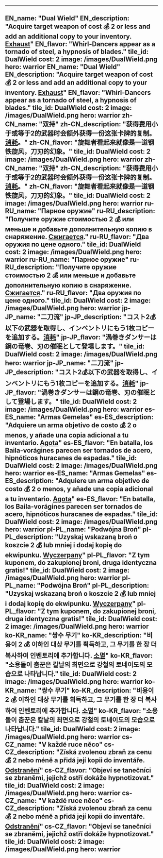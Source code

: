 ---

EN_name: "Dual Wield"
EN_description: "Acquire target weapon of cost 💰 2 or less and add an additional copy to your inventory. <u>Exhaust</u>"
EN_flavor: "Whirl-Dancers appear as a tornado of steel, a hypnosis of blades."
tile_id: DualWield
cost: 2
image: /images/DualWield.png
hero: warrior
EN_name: "Dual Wield"
EN_description: "Acquire target weapon of cost 💰 2 or less and add an additional copy to your inventory. <u>Exhaust</u>"
EN_flavor: "Whirl-Dancers appear as a tornado of steel, a hypnosis of blades."
tile_id: DualWield
cost: 2
image: /images/DualWield.png
hero: warrior
zh-CN_name: "双持"
zh-CN_description: "获得费用小于或等于2的武器时会额外获得一份这张卡牌的复制。<u>消耗</u>。"
zh-CN_flavor: "旋舞者看起来就像是一道钢铁旋风，刀刃的幻象。"
tile_id: DualWield
cost: 2
image: /images/DualWield.png
hero: warrior
zh-CN_name: "双持"
zh-CN_description: "获得费用小于或等于2的武器时会额外获得一份这张卡牌的复制。<u>消耗</u>。"
zh-CN_flavor: "旋舞者看起来就像是一道钢铁旋风，刀刃的幻象。"
tile_id: DualWield
cost: 2
image: /images/DualWield.png
hero: warrior
ru-RU_name: "Парное оружие"
ru-RU_description: "Получите оружие стоимостью 2 💰 или меньше и добавьте дополнительную копию в снаряжение. <u>Сжигается</u>."
ru-RU_flavor: "Два оружия по цене одного."
tile_id: DualWield
cost: 2
image: /images/DualWield.png
hero: warrior
ru-RU_name: "Парное оружие"
ru-RU_description: "Получите оружие стоимостью 2 💰 или меньше и добавьте дополнительную копию в снаряжение. <u>Сжигается</u>."
ru-RU_flavor: "Два оружия по цене одного."
tile_id: DualWield
cost: 2
image: /images/DualWield.png
hero: warrior
jp-JP_name: "二刀流"
jp-JP_description: "コスト2💰以下の武器を取得し、インベントリにもう1枚コピーを追加する。<u>消耗</u>"
jp-JP_flavor: "渦巻きダンサーは鋼の竜巻、刃の催眠として登場します。"
tile_id: DualWield
cost: 2
image: /images/DualWield.png
hero: warrior
jp-JP_name: "二刀流"
jp-JP_description: "コスト2💰以下の武器を取得し、インベントリにもう1枚コピーを追加する。<u>消耗</u>"
jp-JP_flavor: "渦巻きダンサーは鋼の竜巻、刃の催眠として登場します。"
tile_id: DualWield
cost: 2
image: /images/DualWield.png
hero: warrior
es-ES_name: "Armas Gemelas"
es-ES_description: "Adquiere un arma objetivo de costo 💰 2 o menos, y añade una copia adicional a tu inventario. <u>Agota</u>"
es-ES_flavor: "En batalla, los Baila-vorágines parecen ser tornados de acero, hipnóticos huracanes de espadas."
tile_id: DualWield
cost: 2
image: /images/DualWield.png
hero: warrior
es-ES_name: "Armas Gemelas"
es-ES_description: "Adquiere un arma objetivo de costo 💰 2 o menos, y añade una copia adicional a tu inventario. <u>Agota</u>"
es-ES_flavor: "En batalla, los Baila-vorágines parecen ser tornados de acero, hipnóticos huracanes de espadas."
tile_id: DualWield
cost: 2
image: /images/DualWield.png
hero: warrior
pl-PL_name: "Podwójna Broń"
pl-PL_description: "Uzyskaj wskazaną broń o koszcie 2 💰 lub mniej i dodaj kopię do ekwipunku. <u>Wyczerpany</u>"
pl-PL_flavor: "Z tym kuponem, do zakupionej broni, druga identyczna gratis!"
tile_id: DualWield
cost: 2
image: /images/DualWield.png
hero: warrior
pl-PL_name: "Podwójna Broń"
pl-PL_description: "Uzyskaj wskazaną broń o koszcie 2 💰 lub mniej i dodaj kopię do ekwipunku. <u>Wyczerpany</u>"
pl-PL_flavor: "Z tym kuponem, do zakupionej broni, druga identyczna gratis!"
tile_id: DualWield
cost: 2
image: /images/DualWield.png
hero: warrior
ko-KR_name: "쌍수 무기"
ko-KR_description: "비용이 2 💰 이하인 대상 무기를 획득하고, 그 무기를 한 장 더 복사하여 인벤토리에 추가합니다. <u>소멸</u>"
ko-KR_flavor: "소용돌이 춤꾼은 칼날의 최면으로 강철의 토네이도의 모습으로 나타납니다."
tile_id: DualWield
cost: 2
image: /images/DualWield.png
hero: warrior
ko-KR_name: "쌍수 무기"
ko-KR_description: "비용이 2 💰 이하인 대상 무기를 획득하고, 그 무기를 한 장 더 복사하여 인벤토리에 추가합니다. <u>소멸</u>"
ko-KR_flavor: "소용돌이 춤꾼은 칼날의 최면으로 강철의 토네이도의 모습으로 나타납니다."
tile_id: DualWield
cost: 2
image: /images/DualWield.png
hero: warrior
cs-CZ_name: "V každé ruce něco"
cs-CZ_description: "Získá zvolenou zbraň za cenu 💰 2 nebo méně a přidá její kopii do inventáře. <u>Odstranění</u>"
cs-CZ_flavor: "Objeví se tanečníci se zbraněmi, jejichž ostří dokáže hypnotizovat."
tile_id: DualWield
cost: 2
image: /images/DualWield.png
hero: warrior
cs-CZ_name: "V každé ruce něco"
cs-CZ_description: "Získá zvolenou zbraň za cenu 💰 2 nebo méně a přidá její kopii do inventáře. <u>Odstranění</u>"
cs-CZ_flavor: "Objeví se tanečníci se zbraněmi, jejichž ostří dokáže hypnotizovat."
tile_id: DualWield
cost: 2
image: /images/DualWield.png
hero: warrior
---
